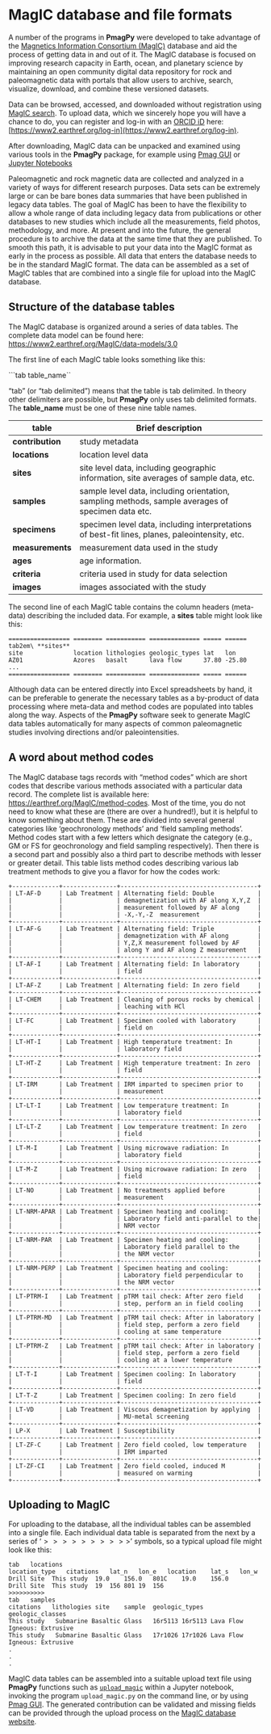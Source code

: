 # MagIC database and file formats

A number of the programs in **PmagPy** were developed to take advantage
of the [Magnetics Information Consortium (MagIC)](https://www.earthref.org/MagIC) 
database and aid the process of getting data in and out of it. 
The MagIC database is focused on improving research 
capacity in Earth, ocean, and planetary science by maintaining an open community 
digital data repository for rock and paleomagnetic data with portals that 
allow users to archive, search, visualize, download, and combine these 
versioned datasets.

Data can be browsed, accessed, and downloaded without registration using 
[MagIC search](http://earthref.org/MAGIC/search). To upload data, which we 
sincerely hope you will have a chance to do, you can register and log-in 
with an [ORCID iD](https://orcid.org) here: [https://www2.earthref.org/log-in](https://www2.earthref.org/log-in).

After downloading,
MagIC data can be unpacked and examined using various tools in the
**PmagPy** package, for example using 
[Pmag GUI](../programs/pmag_gui.md)
or [Jupyter Notebooks](https://pmagpy.github.io/PmagPy-docs/documentation_notebooks/PmagPy_MagIC.html)

Paleomagnetic and rock magnetic data are collected and analyzed in a variety of 
ways for different research purposes. Data sets can be
extremely large or can be bare bones data summaries that have been published in
legacy data tables. The goal of MagIC has been to have the flexibility
to allow a whole range of data including legacy data from publications
or other databases to new studies which include all the measurements,
field photos, methodology, and more. At present and into the future, 
the general procedure is to archive the data at the same time that they are
published. To smooth this path, it is advisable to put your data into
the MagIC format as early in the process as possible. All data that enters the database 
needs to be in the standard MagIC format. The data can be assembled as a set of MagIC tables
that are combined into a single file for upload into the MagIC database.

## Structure of the database tables

The MagIC database is organized around a series of data tables. The
complete data model can be found here:
<https://www2.earthref.org/MagIC/data-models/3.0>

The first line of each MagIC table looks something like this:

```tab table_name``

“tab” (or “tab delimited”) means that the table is tab delimited. In
theory other delimiters are possible, but **PmagPy** only uses tab
delimited formats. The **table_name** must be one of these nine table
names.

| table            | Brief description                                                                                 |
| ---------------- | ------------------------------------------------------------------------------------------------- |
| **contribution** | study metadata                                                                                    |
| **locations**    | location level data                                                                               |
| **sites**        | site level data, including geographic information, site averages of sample data, etc.             |
| **samples**      | sample level data, including orientation, sampling methods, sample averages of specimen data etc. |
| **specimens**    | specimen level data, including interpretations of best-fit lines, planes, paleointensity, etc.    |
| **measurements** | measurement data used in the study                                                                |
| **ages**         | age information.                                                                                  |
| **criteria**     | criteria used in study for data selection                                                         |
| **images**       | images associated with the study                                                                  |

The second line of each MagIC table contains the column headers
(meta-data) describing the included data. For example, a **sites** table
might look like this:

```{eval-rst}
================= ======== =========== ============== ===== ======
tab2em\ **sites**
site              location lithologies geologic_types lat   lon
AZ01              Azores   basalt      lava flow      37.80 -25.80
...
================= ======== =========== ============== ===== ======
```

Although data can be entered directly into Excel spreadsheets by hand,
it can be preferable to generate the necessary tables as a by-product of 
data processing where meta-data
and method codes are populated into tables along the way. 
Aspects of the **PmagPy** software seek to generate MagIC
data tables automatically for many aspects of common paleomagnetic studies
involving directions and/or paleointensities.

## A word about method codes

The MagIC database tags records with “method codes” which are short
codes that describe various methods associated with a particular data
record. The complete list is available here:
<https://earthref.org/MagIC/method-codes>. Most of the time, you do not
need to know what these are (there are over a hundred!), but it is
helpful to know something about them. These are divided into several
general categories like ‘geochronology methods’ and ‘field sampling
methods’. Method codes start with a few letters which designate the
category (e.g., GM or FS for geochronology and field sampling
respectively). Then there is a second part and possibly also a third
part to describe methods with lesser or greater detail. This table lists
method codes describing various lab treatment methods to give you a
flavor for how the codes work:

```{eval-rst}
+-------------+---------------+--------------------------------------+
| LT-AF-D     | Lab Treatment | Alternating field: Double            |
|             |               | demagnetization with AF along X,Y,Z  |
|             |               | measurement followed by AF along     |
|             |               | -X,-Y,-Z  measurement                |
+-------------+---------------+--------------------------------------+
| LT-AF-G     | Lab Treatment | Alternating field: Triple            |
|             |               | demagnetization with AF along        |
|             |               | Y,Z,X measurement followed by AF     |
|             |               | along Y and AF along Z measurement   |
+-------------+---------------+--------------------------------------+
| LT-AF-I     | Lab Treatment | Alternating field: In laboratory     |
|             |               | field                                |
+-------------+---------------+--------------------------------------+
| LT-AF-Z     | Lab Treatment | Alternating field: In zero field     |
+-------------+---------------+--------------------------------------+
| LT-CHEM     | Lab Treatment | Cleaning of porous rocks by chemical |
|             |               | leaching with HCl                    |
+-------------+---------------+--------------------------------------+
| LT-FC       | Lab Treatment | Specimen cooled with laboratory      |
|             |               | field on                             |
+-------------+---------------+--------------------------------------+
| LT-HT-I     | Lab Treatment | High temperature treatment: In       |
|             |               | laboratory field                     |
+-------------+---------------+--------------------------------------+
| LT-HT-Z     | Lab Treatment | High temperature treatment: In zero  |
|             |               | field                                |
+-------------+---------------+--------------------------------------+
| LT-IRM      | Lab Treatment | IRM imparted to specimen prior to    |
|             |               | measurement                          |
+-------------+---------------+--------------------------------------+
| LT-LT-I     | Lab Treatment | Low temperature treatment: In        |
|             |               | laboratory field                     |
+-------------+---------------+--------------------------------------+
| LT-LT-Z     | Lab Treatment | Low temperature treatment: In zero   |
|             |               | field                                |
+-------------+---------------+--------------------------------------+
| LT-M-I      | Lab Treatment | Using microwave radiation: In        |
|             |               | laboratory field                     |
+-------------+---------------+--------------------------------------+
| LT-M-Z      | Lab Treatment | Using microwave radiation: In zero   |
|             |               | field                                |
+-------------+---------------+--------------------------------------+
| LT-NO       | Lab Treatment | No treatments applied before         |
|             |               | measurement                          |
+-------------+---------------+--------------------------------------+
| LT-NRM-APAR | Lab Treatment | Specimen heating and cooling:        |
|             |               | Laboratory field anti-parallel to the|
|             |               | NRM vector                           |
+-------------+---------------+--------------------------------------+
| LT-NRM-PAR  | Lab Treatment | Specimen heating and cooling:        |
|             |               | Laboratory field parallel to the     |
|             |               | the NRM vector                       |
+-------------+---------------+--------------------------------------+
| LT-NRM-PERP | Lab Treatment | Specimen heating and cooling:        |
|             |               | Laboratory field perpendicular to    |
|             |               | the NRM vector                       |
+-------------+---------------+--------------------------------------+
| LT-PTRM-I   | Lab Treatment | pTRM tail check: After zero field    |
|             |               | step, perform an in field cooling    |
+-------------+---------------+--------------------------------------+
| LT-PTRM-MD  | Lab Treatment | pTRM tail check: After in laboratory |
|             |               | field step, perform a zero field     |
|             |               | cooling at same temperature          |
+-------------+---------------+--------------------------------------+
| LT-PTRM-Z   | Lab Treatment | pTRM tail check: After in laboratory |
|             |               | field step, perform a zero field     |
|             |               | cooling at a lower temperature       |
+-------------+---------------+--------------------------------------+
| LT-T-I      | Lab Treatment | Specimen cooling: In laboratory      |
|             |               | field                                |
+-------------+---------------+--------------------------------------+
| LT-T-Z      | Lab Treatment | Specimen cooling: In zero field      |
+-------------+---------------+--------------------------------------+
| LT-VD       | Lab Treatment | Viscous demagnetization by applying  |
|             |               | MU-metal screening                   |
+-------------+---------------+--------------------------------------+
| LP-X        | Lab Treatment | Susceptibility                       |
+-------------+---------------+--------------------------------------+
| LT-ZF-C     | Lab Treatment | Zero field cooled, low temperature   |
|             |               | IRM imparted                         |
+-------------+---------------+--------------------------------------+
| LT-ZF-CI    | Lab Treatment | Zero field cooled, induced M         |
|             |               | measured on warming                  |
+-------------+---------------+--------------------------------------+
```

## Uploading to MagIC

For uploading to the database, all the individual tables can be
assembled into a single file. Each individual data table is separated
from the next by a series of ‘$>>>>>>>>>>$’ symbols, so a typical
upload file might look like this:

```
tab   locations
location_type   citations   lat_n   lon_e   location    lat_s   lon_w
Drill Site  This study  19.0    156.0   801C    19.0    156.0
Drill Site  This study  19  156 801 19  156
>>>>>>>>>>
tab   samples
citations   lithologies site    sample  geologic_types  geologic_classes
This study   Submarine Basaltic Glass   16r5113 16r5113 Lava Flow   Igneous: Extrusive
This study   Submarine Basaltic Glass   17r1026 17r1026 Lava Flow   Igneous: Extrusive
.
.
.
```

MagIC data tables can be assembled into a suitable
upload text file using **PmagPy** functions such as [`upload_magic`](https://pmagpy.github.io/PmagPy-docs/documentation_notebooks/PmagPy_MagIC.html#upload-magic) within a Jupyter notebook, invoking the program `upload_magic.py` on the command line, or by using [Pmag GUI](https://pmagpy.github.io/PmagPy-docs/programs/pmag_gui.html). The generated contribution can be validated and missing fields can be provided through the upload process on the [MagIC database website](https://www.earthref.org/MagIC).
